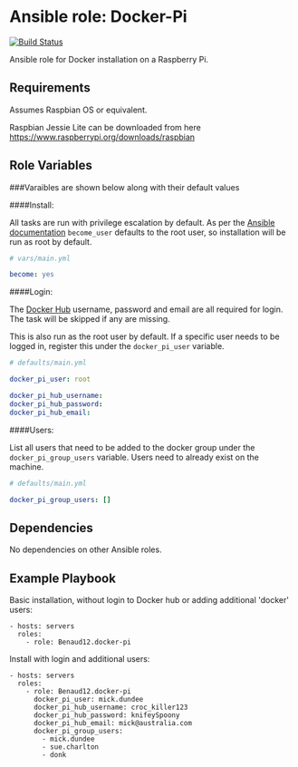 Ansible role: Docker-Pi
=========

[![Build Status](https://travis-ci.org/Benaud12/docker-pi.svg?branch=master)](https://travis-ci.org/Benaud12/docker-pi)

Ansible role for Docker installation on a Raspberry Pi.

Requirements
------------

Assumes Raspbian OS or equivalent.

Raspbian Jessie Lite can be downloaded from here <https://www.raspberrypi.org/downloads/raspbian>

Role Variables
--------------

###Varaibles are shown below along with their default values

####Install:

All tasks are run with privilege escalation by default. As per the [Ansible documentation](http://docs.ansible.com/ansible/become.html) `become_user` defaults to the root user, so installation will be run as root by default.

```yml
# vars/main.yml

become: yes
```

####Login:

The [Docker Hub](https://hub.docker.com/) username, password and email are all required for login. The task will be skipped if any are missing.

This is also run as the root user by default. If a specific user needs to be logged in, register this under the `docker_pi_user` variable.

```yml
# defaults/main.yml

docker_pi_user: root

docker_pi_hub_username:
docker_pi_hub_password:
docker_pi_hub_email:
```

####Users:

List all users that need to be added to the docker group under the `docker_pi_group_users` variable. Users need to already exist on the machine.

```yml
# defaults/main.yml

docker_pi_group_users: []
```

Dependencies
------------

No dependencies on other Ansible roles.

Example Playbook
----------------

Basic installation, without login to Docker hub or adding additional 'docker' users:

    - hosts: servers
      roles:
        - role: Benaud12.docker-pi

Install with login and additional users:

    - hosts: servers
      roles:
        - role: Benaud12.docker-pi
          docker_pi_user: mick.dundee
          docker_pi_hub_username: croc_killer123
          docker_pi_hub_password: knifeySpoony
          docker_pi_hub_email: mick@australia.com
          docker_pi_group_users:
            - mick.dundee
            - sue.charlton
            - donk